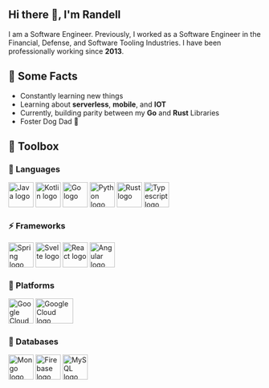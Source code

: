 ## Hi there 👋, I'm Randell

I am a Software Engineer. Previously, I worked as a Software Engineer in the
Financial, Defense, and Software Tooling Industries. I have been professionally working since **2013**.

## 💎 Some Facts

* Constantly learning new things
* Learning about **serverless**, **mobile**, and **IOT**
* Currently, building parity between my **Go** and **Rust** Libraries
* Foster Dog Dad 🐶

## 🧰 Toolbox

### 💬 Languages

<p>
<img src="https://cdn.worldvectorlogo.com/logos/java-4.svg" alt="Java logo" width="50" height="50"/>
<img src="https://cdn.worldvectorlogo.com/logos/kotlin-1.svg" alt="Kotlin logo" width="50" height="50"/>
<img src="https://cdn.worldvectorlogo.com/logos/golang-1.svg" alt="Go logo" width="50" height="50"/>
<img src="https://cdn.worldvectorlogo.com/logos/python-5.svg" alt="Python logo" width="50" height="50"/>
<img src="https://cdn.worldvectorlogo.com/logos/rust.svg" alt="Rust logo" width="50" height="50"/>
<img src="https://cdn.worldvectorlogo.com/logos/typescript.svg" alt="Typescript logo" width="50" height="50"/>
</p>

### ⚡ Frameworks

<p>
<img src="https://cdn.worldvectorlogo.com/logos/spring-3.svg" alt="Spring logo" width="50" height="50"/>
<img src="https://cdn.worldvectorlogo.com/logos/svelte-1.svg" alt="Svelte logo" width="50" height="50"/>
<img src="https://cdn.worldvectorlogo.com/logos/react-2.svg" alt="React logo" width="50" height="50"/>
<img src="https://cdn.worldvectorlogo.com/logos/angular-icon-1.svg" alt="Angular logo" width="50" height="50"/>
</p>

### 🚀 Platforms

<p>
<img src="https://cdn.worldvectorlogo.com/logos/google-cloud-1.svg" alt="Google Cloud logo" width="50" height="50"/>
<img src="https://www.cloudfoundry.org/wp-content/uploads/vertical-color-thumb.jpg" alt="Google Cloud logo" width="75" height="50"/>
</p>

### 📝 Databases

<p>
<img src="https://cdn.worldvectorlogo.com/logos/mongodb-icon-1.svg" alt="Mongo logo" width="50" height="50"/>
<img src="https://cdn.worldvectorlogo.com/logos/firebase-1.svg" alt="Firebase logo" width="50" height="50"/>
<img src="https://cdn.worldvectorlogo.com/logos/mysql-6.svg" alt="MySQL logo" width="50" height="50"/>
</p>
